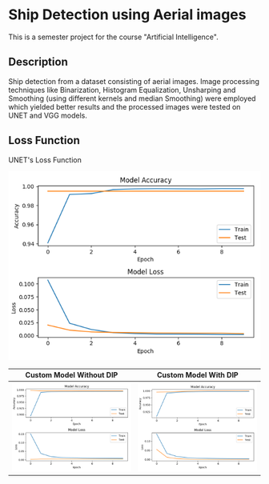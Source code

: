 # Ship Detection using Aerial images
This is a semester project for the course "Artificial Intelligence".

## Description
Ship detection from a dataset consisting of aerial images. Image processing techniques like Binarization, Histogram Equalization, Unsharping and Smoothing (using different kernels and median Smoothing) were employed which yielded better results and the processed images were tested on UNET and VGG models.

## Loss Function
UNET's Loss Function


![Loss Function](https://github.com/ShahzaibWaseem/Project-AI/blob/master/Images/10%20Epochs.png)


|Custom Model Without DIP|Custom Model With DIP|
|--|--|
|![without IP](https://github.com/ShahzaibWaseem/Project-AI/blob/master/Images/10%20Epochs%20%28Custom%20Model%29.png)|![with IP](https://github.com/ShahzaibWaseem/Project-AI/blob/master/Images/10%20Epochs%20%28Custom%20Model%29%20%28with%20DIP%29.png)|